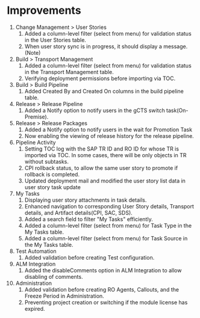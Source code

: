# Improvements

1. Change Management > User Stories
   1. &#x20;Added a column-level filter (select from menu) for validation status in the User Stories table.
   2. When user story sync is in progress, it should display a message.(Note)
2. Build > Transport Management
   1. Added a column-level filter (select from menu) for validation status in the Transport Management table.
   2. Verifying deployment permissions before importing via TOC.
3. Build > Build Pipeline&#x20;
   1. Added Created By and Created On columns in the build pipeline table.
4. Release > Release Pipeline
   1. Added a Notify option to notify users in the gCTS switch task(On-Premise).
5. Release > Release Packages
   1. Added a Notify option to notify users in the wait for Promotion Task
   2. Now enabling the viewing of release history for the release pipeline.
6. Pipeline Activity
   1. Setting TOC log with the SAP TR ID and RO ID for whose TR is imported via TOC. In some cases, there will be only objects in TR without subtasks.
   2. CPI rollback status, to allow the same user story to promote if rollback is completed.
   3. Updated deployment mail and modified the user story list data in user story task update
7. My Tasks
   1. Displaying user story attachments in task details.
   2. Enhanced navigation to corresponding User Story details, Transport details, and Artifact details(CPI, SAC, SDS).
   3. Added a search field to filter "My Tasks" efficiently.
   4. Added a column-level filter (select from menu) for Task Type in the My Tasks table.
   5. Added a column-level filter (select from menu) for Task Source in the My Tasks table.
8. Test Automation
   1. Added validation before creating Test configuration.
9. ALM Integration
   1. Added the disableComments option in ALM Integration to allow disabling of comments.
10. Administration
    1. Added validation before creating RO Agents, Callouts, and the Freeze Period in Administration.
    2. Preventing project creation or switching if the module license has expired.

